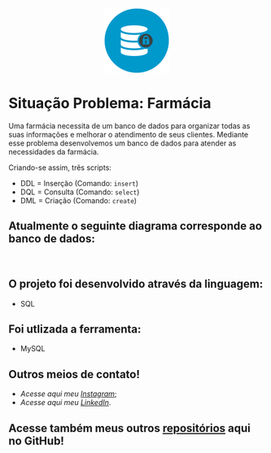 
<p align="center">
<img src="https://github.com/MatheusFranciscone/projeto-transportadora/blob/master/images/database-image.png ">
</p>


# Situação Problema: Farmácia

Uma farmácia necessita de um banco de dados para organizar todas as suas informações e melhorar o atendimento de seus clientes. Mediante esse problema desenvolvemos um banco de dados para atender as necessidades da farmácia.

Criando-se assim, três scripts: 
- DDL = Inserção (Comando: ```insert```)
- DQL = Consulta (Comando: ```select```)
- DML = Criação (Comando: ```create```)

## Atualmente o seguinte diagrama corresponde ao banco de dados:
<p align="center">
<img src="">
</p>

## O projeto foi desenvolvido através da linguagem: 
 * SQL
 
## Foi utlizada a ferramenta:
 * MySQL

## Outros meios de contato!

 * _Acesse aqui meu_ [_Instagram_](https://www.instagram.com/_franciscone/);
 * _Acesse aqui meu_ [_LinkedIn_](https://www.linkedin.com/in/matheus-franciscone/).
 
## Acesse também meus outros [repositórios](https://github.com/MatheusFranciscone?tab=repositories) aqui no GitHub!
